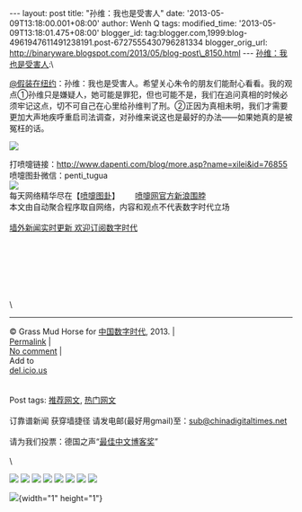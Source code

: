 --- layout: post title: "孙维：我也是受害人" date:
'2013-05-09T13:18:00.001+08:00' author: Wenh Q tags: modified\_time:
'2013-05-09T13:18:01.475+08:00' blogger\_id:
tag:blogger.com,1999:blog-4961947611491238191.post-6727555430796281334
blogger\_orig\_url:
http://binaryware.blogspot.com/2013/05/blog-post\_8150.html ---
[孙维：我也是受害人](http://feedproxy.google.com/~r/chinagfwblog/~3/v_2aIgnb668/):\
<div>

<div>

[@假装在纽约](http://weibo.com/sudd "假装在纽约")：孙维：我也是受害人。希望关心朱令的朋友们能耐心看看。我的观点①孙维只是嫌疑人，她可能是罪犯，但也可能不是，我们在追问真相的时候必须牢记这点，切不可自己在心里给孙维判了刑。②正因为真相未明，我们才需要更加大声地疾呼重启司法调查，对孙维来说这也是最好的办法——如果她真的是被冤枉的话。

</div>

<div>

</div>

<div>

![](http://ww1.sinaimg.cn/large/620e418ajw1e4glfi0hlnj20hsiuyx6q.jpg)

</div>

</div>

打喷嚏链接：<http://www.dapenti.com/blog/more.asp?name=xilei&id=76855>\
喷嚏图卦微信：penti\_tugua\
![](http://imgs.dapenti.org:88/dapenti/CcMqMpRg/XY6Yw.jpg)\
每天网络精华尽在【[喷嚏图卦](http://www.dapenti.com/blog/blog.asp?subjectid=70&name=xilei)】       [喷嚏网官方新浪围脖](http://weibo.com/dapentizk "喷嚏网官方新浪围脖")\
本文由自动聚合程序取自网络，内容和观点不代表数字时代立场\
\
[墙外新闻实时更新 欢迎订阅数字时代](http://eepurl.com/mstlf)\
\
\
\
\
\
\
\
\

------------------------------------------------------------------------

© Grass Mud Horse for
[中国数字时代](https://kexueshangwang.info/chinese), 2013. |\
[Permalink](https://kexueshangwang.info/chinese/2013/05/%e5%ad%99%e7%bb%b4%ef%bc%9a%e6%88%91%e4%b9%9f%e6%98%af%e5%8f%97%e5%ae%b3%e4%ba%ba/)
|\
[No
comment](https://kexueshangwang.info/chinese/2013/05/%e5%ad%99%e7%bb%b4%ef%bc%9a%e6%88%91%e4%b9%9f%e6%98%af%e5%8f%97%e5%ae%b3%e4%ba%ba/#comments)
|\
Add to\
[del.icio.us](http://del.icio.us/post?url=https://kexueshangwang.info/chinese/2013/05/%e5%ad%99%e7%bb%b4%ef%bc%9a%e6%88%91%e4%b9%9f%e6%98%af%e5%8f%97%e5%ae%b3%e4%ba%ba/&title=%E5%AD%99%E7%BB%B4%EF%BC%9A%E6%88%91%E4%B9%9F%E6%98%AF%E5%8F%97%E5%AE%B3%E4%BA%BA)\
\
\
Post tags:
[推荐网文](https://kexueshangwang.info/chinese/tag/%e6%8e%a8%e8%8d%90%e7%bd%91%e6%96%87/?category=10466),
[热门网文](https://kexueshangwang.info/chinese/tag/%e7%83%ad%e9%97%a8%e7%bd%91%e6%96%87/?category=10466)\
\
订靠谱新闻 获穿墙捷径
请发电邮(最好用gmail)至：sub@chinadigitaltimes.net\
\
请为我们投票：德国之声“[最佳中文博客奖](https://thebobs.com/chinese/category/2013/best-blog-chinese-2013/)”\
\
\
<div>

[![](http://feeds.feedburner.com/~ff/chinagfwblog?d=yIl2AUoC8zA)](http://feeds.feedburner.com/~ff/chinagfwblog?a=v_2aIgnb668:R5WDrHfUAM0:yIl2AUoC8zA)
[![](http://feeds.feedburner.com/~ff/chinagfwblog?i=v_2aIgnb668:R5WDrHfUAM0:-BTjWOF_DHI)](http://feeds.feedburner.com/~ff/chinagfwblog?a=v_2aIgnb668:R5WDrHfUAM0:-BTjWOF_DHI)
[![](http://feeds.feedburner.com/~ff/chinagfwblog?i=v_2aIgnb668:R5WDrHfUAM0:F7zBnMyn0Lo)](http://feeds.feedburner.com/~ff/chinagfwblog?a=v_2aIgnb668:R5WDrHfUAM0:F7zBnMyn0Lo)
[![](http://feeds.feedburner.com/~ff/chinagfwblog?i=v_2aIgnb668:R5WDrHfUAM0:V_sGLiPBpWU)](http://feeds.feedburner.com/~ff/chinagfwblog?a=v_2aIgnb668:R5WDrHfUAM0:V_sGLiPBpWU)
[![](http://feeds.feedburner.com/~ff/chinagfwblog?d=qj6IDK7rITs)](http://feeds.feedburner.com/~ff/chinagfwblog?a=v_2aIgnb668:R5WDrHfUAM0:qj6IDK7rITs)
[![](http://feeds.feedburner.com/~ff/chinagfwblog?d=l6gmwiTKsz0)](http://feeds.feedburner.com/~ff/chinagfwblog?a=v_2aIgnb668:R5WDrHfUAM0:l6gmwiTKsz0)
[![](http://feeds.feedburner.com/~ff/chinagfwblog?i=v_2aIgnb668:R5WDrHfUAM0:gIN9vFwOqvQ)](http://feeds.feedburner.com/~ff/chinagfwblog?a=v_2aIgnb668:R5WDrHfUAM0:gIN9vFwOqvQ)
[![](http://feeds.feedburner.com/~ff/chinagfwblog?d=TzevzKxY174)](http://feeds.feedburner.com/~ff/chinagfwblog?a=v_2aIgnb668:R5WDrHfUAM0:TzevzKxY174)

</div>

![](http://feeds.feedburner.com/~r/chinagfwblog/~4/v_2aIgnb668){width="1"
height="1"}
